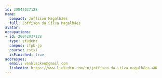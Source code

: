```yaml
---
id: 20042037128
name:
  compact: Joffison Magalhães
  full: Joffison da Silva Magalhães
avatar:
occupations:
- id: 20042037128
  type: student
  campus: ifpb-jp
  course: cstsi
  isFinished: true
addresses:
  email: vanblacken@gmail.com
  linkedin: https://www.linkedin.com/in/joffison-da-silva-magalhães-4085b616a/
---
```

